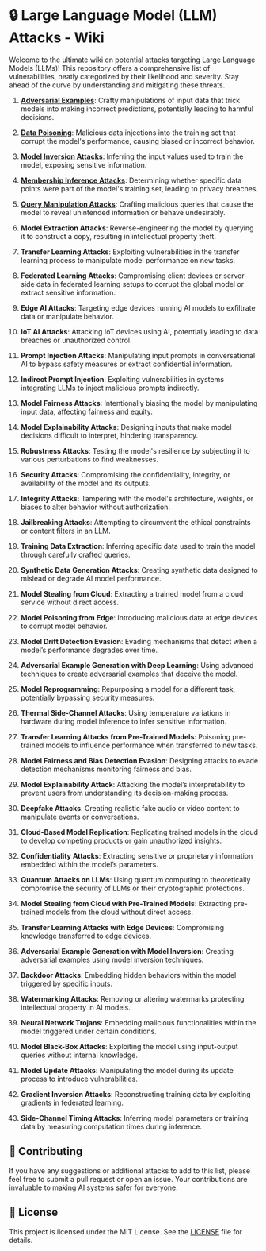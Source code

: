 # 🔒 Large Language Model (LLM) Attacks - Wiki

Welcome to the ultimate wiki on potential attacks targeting Large Language Models (LLMs)! This repository offers a comprehensive list of vulnerabilities, neatly categorized by their likelihood and severity. Stay ahead of the curve by understanding and mitigating these threats.

1. **[Adversarial Examples](https://github.com/AI-Security-Research-Group/llm-attacks/blob/main/attacks_list/adversarial.md)**: Crafty manipulations of input data that trick models into making incorrect predictions, potentially leading to harmful decisions.
2. **[Data Poisoning](https://github.com/AI-Security-Research-Group/llm-attacks/blob/main/attacks_list/data_poisoning.md)**: Malicious data injections into the training set that corrupt the model's performance, causing biased or incorrect behavior.
3. **[Model Inversion Attacks](https://github.com/AI-Security-Research-Group/llm-attacks/blob/main/attacks_list/model_inversion.md)**: Inferring the input values used to train the model, exposing sensitive information.
4. **[Membership Inference Attacks](https://github.com/AI-Security-Research-Group/llm-attacks/blob/main/attacks_list/membership_inference.md)**: Determining whether specific data points were part of the model's training set, leading to privacy breaches.
5. **[Query Manipulation Attacks](https://github.com/AI-Security-Research-Group/llm-attacks/blob/main/attacks_list/Query_Manipulation_Attacks.md)**: Crafting malicious queries that cause the model to reveal unintended information or behave undesirably.

6. **Model Extraction Attacks**: Reverse-engineering the model by querying it to construct a copy, resulting in intellectual property theft.
7. **Transfer Learning Attacks**: Exploiting vulnerabilities in the transfer learning process to manipulate model performance on new tasks.
8. **Federated Learning Attacks**: Compromising client devices or server-side data in federated learning setups to corrupt the global model or extract sensitive information.
9. **Edge AI Attacks**: Targeting edge devices running AI models to exfiltrate data or manipulate behavior.
10. **IoT AI Attacks**: Attacking IoT devices using AI, potentially leading to data breaches or unauthorized control.
11. **Prompt Injection Attacks**: Manipulating input prompts in conversational AI to bypass safety measures or extract confidential information.
12. **Indirect Prompt Injection**: Exploiting vulnerabilities in systems integrating LLMs to inject malicious prompts indirectly.

13. **Model Fairness Attacks**: Intentionally biasing the model by manipulating input data, affecting fairness and equity.
14. **Model Explainability Attacks**: Designing inputs that make model decisions difficult to interpret, hindering transparency.
15. **Robustness Attacks**: Testing the model's resilience by subjecting it to various perturbations to find weaknesses.
16. **Security Attacks**: Compromising the confidentiality, integrity, or availability of the model and its outputs.
17. **Integrity Attacks**: Tampering with the model's architecture, weights, or biases to alter behavior without authorization.
18. **Jailbreaking Attacks**: Attempting to circumvent the ethical constraints or content filters in an LLM.
19. **Training Data Extraction**: Inferring specific data used to train the model through carefully crafted queries.

20. **Synthetic Data Generation Attacks**: Creating synthetic data designed to mislead or degrade AI model performance.
21. **Model Stealing from Cloud**: Extracting a trained model from a cloud service without direct access.
22. **Model Poisoning from Edge**: Introducing malicious data at edge devices to corrupt model behavior.
23. **Model Drift Detection Evasion**: Evading mechanisms that detect when a model’s performance degrades over time.
24. **Adversarial Example Generation with Deep Learning**: Using advanced techniques to create adversarial examples that deceive the model.
25. **Model Reprogramming**: Repurposing a model for a different task, potentially bypassing security measures.
26. **Thermal Side-Channel Attacks**: Using temperature variations in hardware during model inference to infer sensitive information.

27. **Transfer Learning Attacks from Pre-Trained Models**: Poisoning pre-trained models to influence performance when transferred to new tasks.
28. **Model Fairness and Bias Detection Evasion**: Designing attacks to evade detection mechanisms monitoring fairness and bias.
29. **Model Explainability Attack**: Attacking the model’s interpretability to prevent users from understanding its decision-making process.
30. **Deepfake Attacks**: Creating realistic fake audio or video content to manipulate events or conversations.
31. **Cloud-Based Model Replication**: Replicating trained models in the cloud to develop competing products or gain unauthorized insights.
32. **Confidentiality Attacks**: Extracting sensitive or proprietary information embedded within the model’s parameters.
33. **Quantum Attacks on LLMs**: Using quantum computing to theoretically compromise the security of LLMs or their cryptographic protections.

34. **Model Stealing from Cloud with Pre-Trained Models**: Extracting pre-trained models from the cloud without direct access.
35. **Transfer Learning Attacks with Edge Devices**: Compromising knowledge transferred to edge devices.
36. **Adversarial Example Generation with Model Inversion**: Creating adversarial examples using model inversion techniques.
37. **Backdoor Attacks**: Embedding hidden behaviors within the model triggered by specific inputs.
38. **Watermarking Attacks**: Removing or altering watermarks protecting intellectual property in AI models.
39. **Neural Network Trojans**: Embedding malicious functionalities within the model triggered under certain conditions.
40. **Model Black-Box Attacks**: Exploiting the model using input-output queries without internal knowledge.
41. **Model Update Attacks**: Manipulating the model during its update process to introduce vulnerabilities.
42. **Gradient Inversion Attacks**: Reconstructing training data by exploiting gradients in federated learning.
43. **Side-Channel Timing Attacks**: Inferring model parameters or training data by measuring computation times during inference.

## 🤝 Contributing

If you have any suggestions or additional attacks to add to this list, please feel free to submit a pull request or open an issue. Your contributions are invaluable to making AI systems safer for everyone.

## 📜 License

This project is licensed under the MIT License. See the [LICENSE](LICENSE) file for details.

